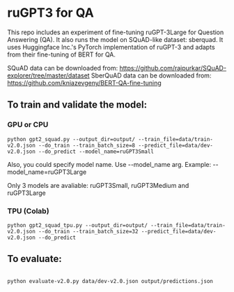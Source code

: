 # ruGPT3 for QA

This repo includes an experiment of fine-tuning ruGPT-3Large for Question Answering (QA). It also runs the model on SQuAD-like dataset: sberquad. It uses Huggingface Inc.'s PyTorch implementation of ruGPT-3 and adapts from their fine-tuning of BERT for QA. 

SQuAD data can be downloaded from: https://github.com/rajpurkar/SQuAD-explorer/tree/master/dataset
SberQuAD data can be downloaded from: https://github.com/kniazevgeny/BERT-QA-fine-tuning

## To train and validate the model: 
### GPU or CPU

```
python gpt2_squad.py --output_dir=output/ --train_file=data/train-v2.0.json --do_train --train_batch_size=8 --predict_file=data/dev-v2.0.json --do_predict --model_name=ruGPT3Small

```
Also, you could specify model name. Use --model_name arg. Example: --model_name=ruGPT3Large

Only 3 models are avaliable: ruGPT3Small, ruGPT3Medium and ruGPT3Large
### TPU (Colab)
```
python gpt2_squad_tpu.py --output_dir=output/ --train_file=data/train-v2.0.json --do_train --train_batch_size=32 --predict_file=data/dev-v2.0.json --do_predict

```

## To evaluate: 

```

python evaluate-v2.0.py data/dev-v2.0.json output/predictions.json

```
